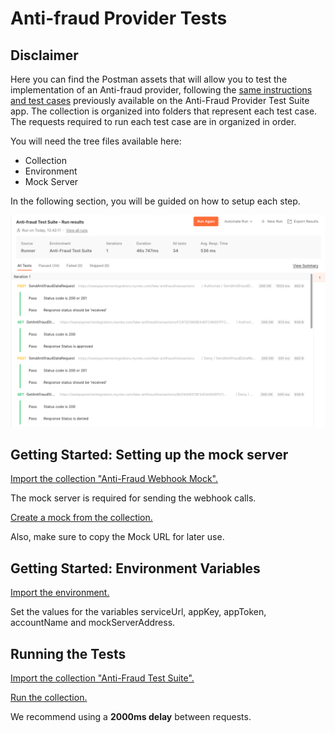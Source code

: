# Anti-fraud Provider Tests

## Disclaimer

Here you can find the Postman assets that will allow you to test the implementation of an Anti-fraud provider, following the [same instructions and test cases](https://developers.vtex.com/docs/guides/how-the-integration-protocol-between-vtex-and-antifraud-companies-works) previously available on the Anti-Fraud Provider Test Suite app.
The collection is organized into folders that represent each test case. The requests required to run each test case are in organized in order.

You will need the tree files available here:
- Collection
- Environment
- Mock Server

In the following section, you will be guided on how to setup each step.

![Test Results](test-results.png)

## Getting Started: Setting up the mock server

[Import the collection "Anti-Fraud Webhook Mock".](https://learning.postman.com/docs/getting-started/importing-and-exporting-data/#importing-postman-data)

The mock server is required for sending the webhook calls.

[Create a mock from the collection.](https://learning.postman.com/docs/designing-and-developing-your-api/mocking-data/setting-up-mock/#creating-a-mock-from-a-collection)

Also, make sure to copy the Mock URL for later use.

## Getting Started: Environment Variables

[Import the environment.](https://learning.postman.com/docs/getting-started/importing-and-exporting-data/#importing-postman-data)

Set the values for the variables serviceUrl, appKey, appToken, accountName and mockServerAddress.


## Running the Tests

[Import the collection "Anti-Fraud Test Suite".](https://learning.postman.com/docs/getting-started/importing-and-exporting-data/#importing-postman-data)

[Run the collection.](https://learning.postman.com/docs/collections/running-collections/intro-to-collection-runs/)

We recommend using a **2000ms delay** between requests.
